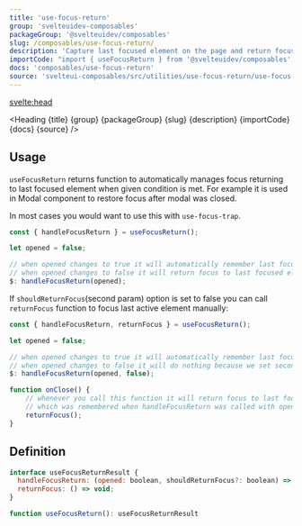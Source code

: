 ```yaml
---
title: 'use-focus-return'
group: 'svelteuidev-composables'
packageGroup: '@svelteuidev/composables'
slug: /composables/use-focus-return/
description: 'Capture last focused element on the page and return focus to it once condition is met'
importCode: "import { useFocusReturn } from '@svelteuidev/composables';"
docs: 'composables/use-focus-return'
source: 'svelteui-composables/src/utilities/use-focus-return/use-focus-return.ts'
---
```


<script>
  import { Heading } from "$lib/components";
  import { base } from '$app/paths';
</script>

<svelte:head>

  <title>{title} - SvelteUI</title>
</svelte:head>

<Heading {title} {group} {packageGroup} {slug} {description} {importCode} {docs} {source} />

## Usage

`useFocusReturn` returns function to automatically manages focus returning to last focused element when given condition is met. For example it is used in Modal component to restore focus after modal was closed.

In most cases you would want to use this with `use-focus-trap`.

```js
const { handleFocusReturn } = useFocusReturn();

let opened = false;

// when opened changes to true it will automatically remember last focused element
// when opened changes to false it will return focus to last focused element before opening
$: handleFocusReturn(opened);
```

If `shouldReturnFocus`(second param) option is set to false you can call `returnFocus` function to focus last active element manually:

```js
const { handleFocusReturn, returnFocus } = useFocusReturn();

let opened = false;

// when opened changes to true it will automatically remember last focused element
// when opened changes to false it will do nothing because we set second param as false
$: handleFocusReturn(opened, false);

function onClose() {
	// whenever you call this function it will return focus to last focused element
	// which was remembered when handleFocusReturn was called with opened: true
	returnFocus();
}
```

## Definition

```js
interface useFocusReturnResult {
  handleFocusReturn: (opened: boolean, shouldReturnFocus?: boolean) => void;
  returnFocus: () => void;
}

function useFocusReturn(): useFocusReturnResult
```
